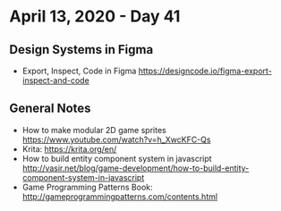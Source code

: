 # April 13, 2020 - Day 41

## Design Systems in Figma

* Export, Inspect, Code in Figma https://designcode.io/figma-export-inspect-and-code

## General Notes

* How to make modular 2D game sprites https://www.youtube.com/watch?v=h_XwcKFC-Qs
* Krita: https://krita.org/en/
* How to build entity component system in javascript http://vasir.net/blog/game-development/how-to-build-entity-component-system-in-javascript
* Game Programming Patterns Book: http://gameprogrammingpatterns.com/contents.html
